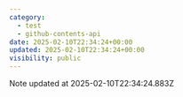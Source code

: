 ```yaml
---
category:
  - test
  - github-contents-api
date: 2025-02-10T22:34:24+00:00
updated: 2025-02-10T22:34:24+00:00
visibility: public
---
```


Note updated at 2025-02-10T22:34:24.883Z